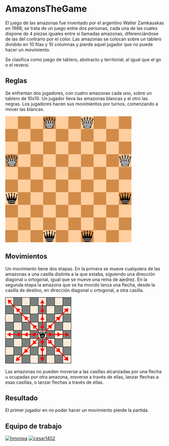 # AmazonsTheGame

El juego de las amazonas fue inventado por el argentino Walter Zamkauskas en 1988; se trata de un juego entre dos personas, cada una de las cuales dispone de 4 piezas iguales entre sí llamadas amazonas, diferenciándose de las del contrario por el color. Las amazonas se colocan sobre un tablero dividido en 10 filas y 10 columnas y pierde aquel jugador que no puede hacer un movimiento. 

Se clasifica como juego de tablero, abstracto y territorial; al igual que el go o el reversi.

## Reglas
Se enfrentan dos jugadores, con cuatro amazonas cada uno, sobre un tablero de 10x10. Un jugador lleva las amazonas blancas y el otro las negras.
Los jugadores hacen sus movimientos por turnos, comenzando a mover las blancas.

  ![AmazonBoard](https://github.com/hmonpa/AmazonsTheGame/blob/master/AmazonsBoard.png)

## Movimientos
Un movimiento tiene dos etapas. En la primera se mueve cualquiera de las amazonas a una casilla distinta a la que estaba, siguiendo una dirección diagonal u ortogonal, igual que se mueve una reina de ajedrez. En la segunda etapa la amazona que se ha movido lanza una flecha, desde la casilla de destino, en dirección diagonal u ortogonal, a otra casilla.
 

  ![QueenMoves](https://github.com/hmonpa/AmazonsTheGame/blob/master/QueenMoves.png)

Las amazonas no pueden moverse a las casillas alcanzadas por una flecha u ocupadas por otra amazona, moverse a través de ellas, lanzar flechas a esas casillas, o lanzar flechas a través de ellas.


## Resultado
El primer jugador en no poder hacer un movimiento pierde la partida.

## Equipo de trabajo
[<img alt="hmonpa" src="https://avatars2.githubusercontent.com/u/61799445?s=460&u=46396f640bda7071ec034c0dde6f23cb7f64b3ac&v=4" width="90">](https://github.com/hmonpa)
[<img alt="cesar1452" src="https://avatars2.githubusercontent.com/u/62221906?s=460&v=4" width="90">](https://github.com/cesar1452)
